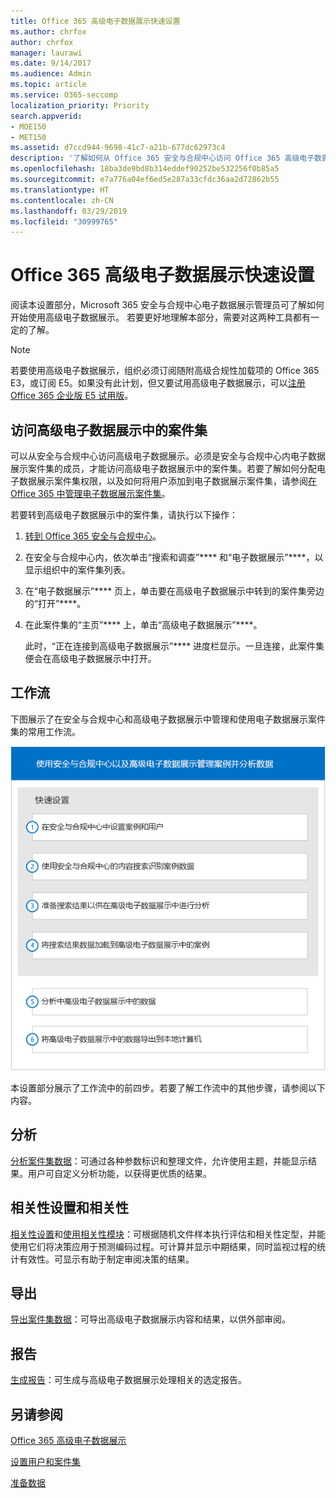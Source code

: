 ```yaml
---
title: Office 365 高级电子数据展示快速设置
ms.author: chrfox
author: chrfox
manager: laurawi
ms.date: 9/14/2017
ms.audience: Admin
ms.topic: article
ms.service: O365-seccomp
localization_priority: Priority
search.appverid:
- MOE150
- MET150
ms.assetid: d7ccd944-9698-41c7-a21b-677dc62973c4
description: '了解如何从 Office 365 安全与合规中心访问 Office 365 高级电子数据展示，并查看使用高级电子数据展示的典型工作流。  '
ms.openlocfilehash: 18ba3de9bd8b314eddef90252be532256f0b85a5
ms.sourcegitcommit: e7a776a04ef6ed5e287a33cfdc36aa2d72862b55
ms.translationtype: HT
ms.contentlocale: zh-CN
ms.lasthandoff: 03/29/2019
ms.locfileid: "30999765"
---
```

# <a name="quick-setup-for-office-365-advanced-ediscovery"></a>Office 365 高级电子数据展示快速设置

阅读本设置部分，Microsoft 365 安全与合规中心电子数据展示管理员可了解如何开始使用高级电子数据展示。 若要更好地理解本部分，需要对这两种工具都有一定的了解。
  
> [!NOTE]
> 若要使用高级电子数据展示，组织必须订阅随附高级合规性加载项的 Office 365 E3，或订阅 E5。如果没有此计划，但又要试用高级电子数据展示，可以[注册 Office 365 企业版 E5 试用版](https://go.microsoft.com/fwlink/p/?LinkID=698279)。 
  
## <a name="accessing-a-case-in-advanced-ediscovery"></a>访问高级电子数据展示中的案件集

可以从安全与合规中心访问高级电子数据展示。必须是安全与合规中心内电子数据展示案件集的成员，才能访问高级电子数据展示中的案件集。若要了解如何分配电子数据展示案件集权限，以及如何将用户添加到电子数据展示案件集，请参阅[在 Office 365 中管理电子数据展示案件集](manage-ediscovery-cases.md)。 
  
若要转到高级电子数据展示中的案件集，请执行以下操作： 
  
1. [转到 Office 365 安全与合规中心](go-to-the-securitycompliance-center.md)。 
    
2. 在安全与合规中心内，依次单击“搜索和调查”**** 和“电子数据展示”****，以显示组织中的案件集列表。 
    
3. 在“电子数据展示”**** 页上，单击要在高级电子数据展示中转到的案件集旁边的“打开”****。 
    
4. 在此案件集的“主页”**** 上，单击“高级电子数据展示”****。
    
    此时，“正在连接到高级电子数据展示”**** 进度栏显示。一旦连接，此案件集便会在高级电子数据展示中打开。 
    
## <a name="workflow"></a>工作流

下图展示了在安全与合规中心和高级电子数据展示中管理和使用电子数据展示案件集的常用工作流。 
  
![图中显示了包含四个设置阶段的 Office 365 高级电子数据展示工作流，包括设置用户和案件集、标识案件集数据、导出和处理，然后是分析和导出到本地计算机这两个阶段。](media/76589ccc-789d-4581-b3a8-98d339b05979.png)
  
本设置部分展示了工作流中的前四步。若要了解工作流中的其他步骤，请参阅以下内容。
  
## <a name="analyze"></a>分析

[分析案件集数据](analyze-case-data-with-advanced-ediscovery.md)：可通过各种参数标识和整理文件，允许使用主题，并能显示结果。用户可自定义分析功能，以获得更优质的结果。 
  
## <a name="relevance-setup-and-relevance"></a>相关性设置和相关性

[相关性设置](manage-relevance-setup-in-advanced-ediscovery.md)和[使用相关性模块](use-relevance-in-advanced-ediscovery.md)：可根据随机文件样本执行评估和相关性定型，并能使用它们将决策应用于预测编码过程。可计算并显示中期结果，同时监视过程的统计有效性。可显示有助于制定审阅决策的结果。 
  
## <a name="export"></a>导出

[导出案件集数据](export-case-data-in-advanced-ediscovery.md)：可导出高级电子数据展示内容和结果，以供外部审阅。 
  
## <a name="report"></a>报告

[生成报告](run-reports-in-advanced-ediscovery.md)：可生成与高级电子数据展示处理相关的选定报告。 
  
## <a name="see-also"></a>另请参阅

[Office 365 高级电子数据展示](office-365-advanced-ediscovery.md)
  
[设置用户和案件集](set-up-users-and-cases-in-advanced-ediscovery.md)
  
[准备数据](prepare-data-for-advanced-ediscovery.md)

